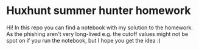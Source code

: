 # Huxhunt summer hunter homework

Hi! In this repo you can find a notebook with my solution to the homework. As the phishing aren't very long-lived e.g. the cutoff values might not be spot on if you run the notebook, but I hope you get the idea :) 
 
